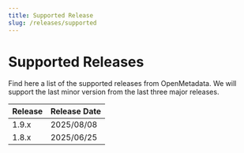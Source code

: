 ```yaml
---
title: Supported Release
slug: /releases/supported
---
```


# Supported Releases

Find here a list of the supported releases from OpenMetadata. We will support the last minor version from the last three
major releases.

| Release | Release Date |
|:--------|:-------------|
| 1.9.x   | 2025/08/08   |
| 1.8.x   | 2025/06/25    |
